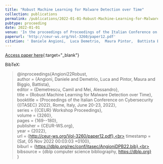 ```yaml
---
title: "Robust Machine Learning for Malware Detection over Time"
collection: publications
permalink: /publications/2022-01-01-Robust-Machine-Learning-for-Malware-Detection-over-Time
pubtype: proceeding
date: 2022-01-01
venue: 'In the proceedings of Proceedings of the Italian Conference on Cybersecurity (ITASEC 2022), Rome, Italy, June 20-23, 2022'
paperurl: 'http://ceur-ws.org/Vol-3260/paper12.pdf'
citation: ' Daniele Angioni,  Luca Demetrio,  Maura Pintor,  Battista Biggio, &quot;Robust Machine Learning for Malware Detection over Time.&quot; In the proceedings of Proceedings of the Italian Conference on Cybersecurity (ITASEC 2022), Rome, Italy, June 20-23, 2022, 2022.'
---
```

[Access paper here](http://ceur-ws.org/Vol-3260/paper12.pdf){:target="_blank"}

BibTeX: 
>@inproceedings{Angioni22Robust,<br>    author = {Angioni, Daniele and Demetrio, Luca and Pintor, Maura and Biggio, Battista},<br>    editor = {Demetrescu, Camil and Mei, Alessandro},<br>    title = {Robust Machine Learning for Malware Detection over Time},<br>    booktitle = {Proceedings of the Italian Conference on Cybersecurity {(ITASEC} 2022), Rome, Italy, June 20-23, 2022},<br>    series = {{CEUR} Workshop Proceedings},<br>    volume = {3260},<br>    pages = {169--180},<br>    publisher = {CEUR-WS.org},<br>    year = {2022},<br>    url = {http://ceur-ws.org/Vol-3260/paper12.pdf},<br>    timestamp = {Sat, 05 Nov 2022 00:03:03 +0100},<br>    biburl = {https://dblp.org/rec/conf/itasec/AngioniDPB22.bib},<br>    bibsource = {dblp computer science bibliography, https://dblp.org}<br>}<br>
